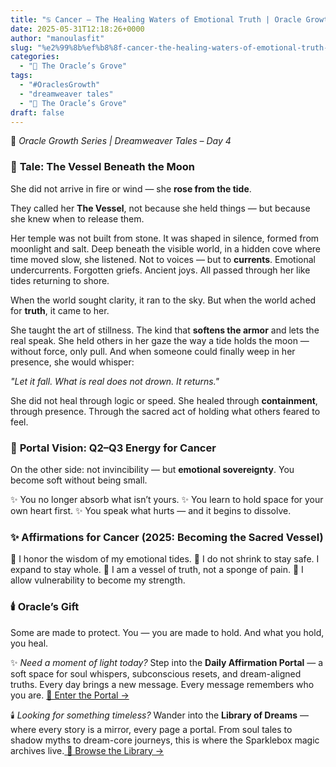 ```yaml
---
title: "♋️ Cancer – The Healing Waters of Emotional Truth | Oracle Growth Series Day 4"
date: 2025-05-31T12:18:26+0000
author: "manoulasfit"
slug: "%e2%99%8b%ef%b8%8f-cancer-the-healing-waters-of-emotional-truth-oracle-growth-series-day-3"
categories:
  - "🔮 The Oracle’s Grove"
tags:
  - "#OraclesGrowth"
  - "dreamweaver tales"
  - "🔮 The Oracle’s Grove"
draft: false
---
```

🌊 *Oracle Growth Series | Dreamweaver Tales – Day 4*

### 🌊 **Tale: The Vessel Beneath the Moon**

She did not arrive in fire or wind — she **rose from the tide**.

They called her **The Vessel**, not because she held things — but because she knew when to release them.

Her temple was not built from stone. It was shaped in silence, formed from moonlight and salt. Deep beneath the visible world, in a hidden cove where time moved slow, she listened. Not to voices — but to **currents**. Emotional undercurrents. Forgotten griefs. Ancient joys. All passed through her like tides returning to shore.

When the world sought clarity, it ran to the sky. But when the world ached for **truth**, it came to her.

She taught the art of stillness. The kind that **softens the armor** and lets the real speak. She held others in her gaze the way a tide holds the moon — without force, only pull. And when someone could finally weep in her presence, she would whisper:

*"Let it fall. What is real does not drown. It returns."*

She did not heal through logic or speed. She healed through **containment**, through presence. Through the sacred act of holding what others feared to feel.

### 🌌 **Portal Vision: Q2–Q3 Energy for Cancer**

On the other side: not invincibility — but **emotional sovereignty**.
You become soft without being small.

✨ You no longer absorb what isn’t yours.
✨ You learn to hold space for your own heart first.
✨ You speak what hurts — and it begins to dissolve.

### ✨ **Affirmations for Cancer (2025: Becoming the Sacred Vessel)**

🌙 I honor the wisdom of my emotional tides.
🌙 I do not shrink to stay safe. I expand to stay whole.
🌙 I am a vessel of truth, not a sponge of pain.
🌙 I allow vulnerability to become my strength.

### 🕯️ **Oracle’s Gift**

Some are made to protect.
You — you are made to hold.
And what you hold, you heal.

✨ *Need a moment of light today?*
Step into the **Daily Affirmation Portal** — a soft space for soul whispers, subconscious resets, and dream-aligned truths.
Every day brings a new message. Every message remembers who you are.
[🌿 Enter the Portal →](https://sparklebox.blog/)

🕯️ *Looking for something timeless?*
Wander into the **Library of Dreams** — where every story is a mirror, every page a portal.
From soul tales to shadow myths to dream-core journeys, this is where the Sparklebox magic archives live.[
🌌 Browse the Library →](https://sparklebox.blog/library-of-dreams/)